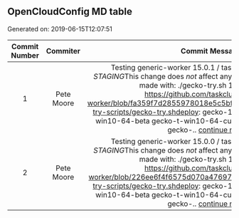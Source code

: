 ## OpenCloudConfig MD table
Generated on: 2019-06-15T12:07:51

| Commit Number | Commiter | Commit Message | Commit Url | Date | 
|:-----:|:-----:|:----------------------------------:|:------:|:----:| 
|1|Pete Moore|Testing generic-worker 15.0.1 / taskcluster-proxy 5.1.0 on *STAGING*This change does _not_ affect any production workers. Commit made with: ./gecko-try.sh 15.0.1 5.1.0See https://github.com/taskcluster/generic-worker/blob/fa359f7d2855978018e5c5bfc34c18d72bc60300/mozilla-try-scripts/gecko-try.shdeploy: gecko-1-b-win2012-beta gecko-t-win10-64-beta gecko-t-win10-64-cu gecko-t-win10-64-gpu-b gecko-.. [continue reading]( https://api.github.com/repos/mozilla-releng/OpenCloudConfig/commits/ffa609c43cc11efeadd38969f932b996c1b69518 )|[URL](https://api.github.com/repos/mozilla-releng/OpenCloudConfig/commits/ffa609c43cc11efeadd38969f932b996c1b69518)|2019-06-14 08:03:46
|2|Pete Moore|Testing generic-worker 15.0.0 / taskcluster-proxy 5.1.0 on *STAGING*This change does _not_ affect any production workers. Commit made with: ./gecko-try.sh 15.0.0 5.1.0See https://github.com/taskcluster/generic-worker/blob/226ee6f4f6575d070a47697fcb3135f885aeea50/mozilla-try-scripts/gecko-try.shdeploy: gecko-1-b-win2012-beta gecko-t-win10-64-beta gecko-t-win10-64-cu gecko-t-win10-64-gpu-b gecko-.. [continue reading]( https://api.github.com/repos/mozilla-releng/OpenCloudConfig/commits/2e9218f8d224d55a31adc46ebf8880412d8d21f7 )|[URL](https://api.github.com/repos/mozilla-releng/OpenCloudConfig/commits/2e9218f8d224d55a31adc46ebf8880412d8d21f7)|2019-06-13 12:12:42
